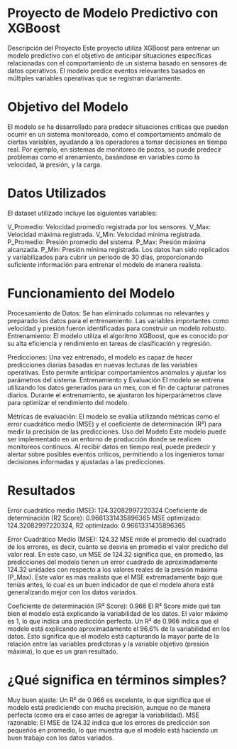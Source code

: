 # Proyecto de Modelo Predictivo con XGBoost
Descripción del Proyecto
Este proyecto utiliza XGBoost para entrenar un modelo predictivo con el objetivo de anticipar situaciones específicas relacionadas con el comportamiento de un sistema basado en sensores de datos operativos. El modelo predice eventos relevantes basados en múltiples variables operativas que se registran diariamente.

# Objetivo del Modelo
El modelo se ha desarrollado para predecir situaciones críticas que puedan ocurrir en un sistema monitoreado, como el comportamiento anómalo de ciertas variables, ayudando a los operadores a tomar decisiones en tiempo real. Por ejemplo, en sistemas de monitoreo de pozos, se puede predecir problemas como el arenamiento, basándose en variables como la velocidad, la presión, y la carga.

# Datos Utilizados
El dataset utilizado incluye las siguientes variables:

V_Promedio: Velocidad promedio registrada por los sensores.
V_Max: Velocidad máxima registrada.
V_Min: Velocidad mínima registrada.
P_Promedio: Presión promedio del sistema.
P_Max: Presión máxima alcanzada.
P_Min: Presión mínima registrada.
Los datos han sido replicados y variabilizados para cubrir un período de 30 días, proporcionando suficiente información para entrenar el modelo de manera realista.

# Funcionamiento del Modelo
Procesamiento de Datos: Se han eliminado columnas no relevantes y preparado los datos para el entrenamiento. Las variables importantes como velocidad y presión fueron identificadas para construir un modelo robusto.
Entrenamiento: El modelo utiliza el algoritmo XGBoost, que es conocido por su alta eficiencia y rendimiento en tareas de clasificación y regresión.

Predicciones: Una vez entrenado, el modelo es capaz de hacer predicciones diarias basadas en nuevas lecturas de las variables operativas. Esto permite anticipar comportamientos anómalos y ajustar los parámetros del sistema.
Entrenamiento y Evaluación
El modelo se entrena utilizando los datos generados para un mes, con el fin de capturar patrones diarios. Durante el entrenamiento, se ajustaron los hiperparámetros clave para optimizar el rendimiento del modelo.

Métricas de evaluación: El modelo se evalúa utilizando métricas como el error cuadrático medio (MSE) y el coeficiente de determinación (R²) para medir la precisión de las predicciones.
Uso del Modelo
Este modelo puede ser implementado en un entorno de producción donde se realicen monitoreos continuos. Al recibir datos en tiempo real, puede predecir y alertar sobre posibles eventos críticos, permitiendo a los ingenieros tomar decisiones informadas y ajustadas a las predicciones.

# Resultados
Error cuadrático medio (MSE): 124.32082997220324
Coeficiente de determinación (R2 Score): 0.9661331435896365
MSE optimizado: 124.32082997220324, R2 optimizado: 0.9661331435896365

Error Cuadrático Medio (MSE): 124.32
MSE mide el promedio del cuadrado de los errores, es decir, cuánto se desvía en promedio el valor predicho del valor real.
En este caso, un MSE de 124.32 significa que, en promedio, las predicciones del modelo tienen un error cuadrado de aproximadamente 124.32 unidades con respecto a los valores reales de la presión máxima (P_Max).
Este valor es más realista que el MSE extremadamente bajo que tenías antes, lo cual es un buen indicador de que el modelo ahora está generalizando mejor con los datos variados.

Coeficiente de determinación (R² Score): 0.966
El R² Score mide qué tan bien el modelo está explicando la variabilidad de los datos. El valor máximo es 1, lo que indica una predicción perfecta.
Un R² de 0.966 indica que el modelo está explicando aproximadamente el 96.6% de la variabilidad en los datos. Esto significa que el modelo está capturando la mayor parte de la relación entre las variables predictoras y la variable objetivo (presión máxima), lo que es un gran resultado.

#  ¿Qué significa en términos simples?
Muy buen ajuste: Un R² de 0.966 es excelente, lo que significa que el modelo está prediciendo con mucha precisión, aunque no de manera perfecta (como era el caso antes de agregar la variabilidad).
MSE razonable: El MSE de 124.32 indica que los errores de predicción son pequeños en promedio, lo que muestra que el modelo está haciendo un buen trabajo con los datos variados.